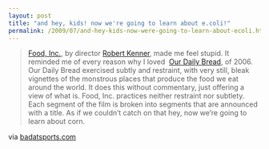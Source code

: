 ```yaml
---
layout: post
title: "and hey, kids! now we're going to learn about e.coli!"
permalink: /2009/07/and-hey-kids-now-were-going-to-learn-about-ecoli.html
---
```


<p><blockquote><p><a href="http://http://www.foodincmovie.com/">Food, Inc.</a>, by director <a href="http://www.imdb.com/name/nm0448422/">Robert Kenner</a>, made me feel stupid. It reminded me of every reason why I loved&nbsp; <a href="http://www.ourdailybread.at/jart/projects/utb/website.jart?rel=en&amp;content-id=1130864824947">Our Daily Bread</a>, of 2006. Our Daily Bread exercised subtly and restraint, with very still, bleak vignettes of the monstrous places that produce the food we eat around the world. It does this without commentary, just offering a view of what is. Food, Inc. practices neither restraint nor subtlety. Each segment of the film is broken into segments that are announced with a title. As if we couldn’t catch on that hey, now we’re going to learn about corn.</p>
<p></p></blockquote>

<p>via <a href="http://badatsports.com/2009/food-inc-for-dummies/">badatsports.com</a></p></p>

<p></p>


